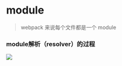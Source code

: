 # module

> webpack 来说每个文件都是一个 module


### module解析（resolver）的过程
<img src="media/webpack/module.png"/>